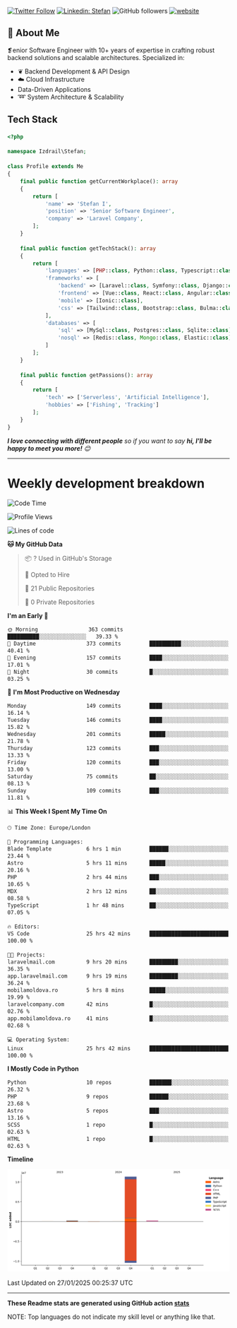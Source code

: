 [![Twitter Follow](https://img.shields.io/twitter/follow/thephpteacher?label=Follow)](https://twitter.com/intent/follow?screen_name=thephpteacher)
[![Linkedin: Stefan](https://img.shields.io/badge/izdrail-blue?style=flat-square&logo=Linkedin&logoColor=white&link=https://www.linkedin.com/in/izdrail/)](https://www.linkedin.com/in/izdrail/)
![GitHub followers](https://img.shields.io/github/followers/izdrail?label=Follow&style=social)
[![website](https://img.shields.io/badge/Website-46a2f1.svg?&style=flat-square&logo=Google-Chrome&logoColor=white&link=https://izdrail.com/)](https://izdrail.com/)

## 🚀 About Me
❡enior Software Engineer with 10+ years of expertise in crafting robust backend solutions and scalable architectures. 
Specialized in:

- ❦ Backend Development & API Design
- ☁️ Cloud Infrastructure
-  Data-Driven Applications
- ➿ System Architecture & Scalability

## Tech Stack

```php
<?php

namespace Izdrail\Stefan;

class Profile extends Me
{
    final public function getCurrentWorkplace(): array
    {
        return [
            'name' => 'Stefan I',
            'position' => 'Senior Software Engineer',
            'company' => 'Laravel Company',
        ];
    }
    
    final public function getTechStack(): array
    {
        return [
            'languages' => [PHP::class, Python::class, Typescript::class],
            'frameworks' => [
                'backend' => [Laravel::class, Symfony::class, Django::class, FastApi::class],
                'frontend' => [Vue::class, React::class, Angular::class],
                'mobile' => [Ionic::class],
                'css' => [Tailwind::class, Bootstrap::class, Bulma::class]
            ],
            'databases' => [
                'sql' => [MySql::class, Postgres::class, Sqlite::class],
                'nosql' => [Redis::class, Mongo::class, Elastic::class]
            ]
        ];
    }

    final public function getPassions(): array
    {
        return [
            'tech' => ['Serverless', 'Artificial Intelligence'],
            'hobbies' => ['Fishing', 'Tracking']
        ];
    }
}
```
 <em><b>I love connecting with different people</b> so if you want to say <b>hi, I'll be happy to meet you more!</b> 😊</em>


---
# Weekly development breakdown
<!--START_SECTION:waka-->
![Code Time](http://img.shields.io/badge/Code%20Time-963%20hrs%208%20mins-blue)

![Profile Views](http://img.shields.io/badge/Profile%20Views-0-blue)

![Lines of code](https://img.shields.io/badge/From%20Hello%20World%20I%27ve%20Written-11.9%20million%20lines%20of%20code-blue)

**🐱 My GitHub Data** 

> 📦 ? Used in GitHub's Storage 
 > 
> 💼 Opted to Hire
 > 
> 📜 21 Public Repositories 
 > 
> 🔑 0 Private Repositories 
 > 
**I'm an Early 🐤** 

```text
🌞 Morning                363 commits         ██████████░░░░░░░░░░░░░░░   39.33 % 
🌆 Daytime                373 commits         ██████████░░░░░░░░░░░░░░░   40.41 % 
🌃 Evening                157 commits         ████░░░░░░░░░░░░░░░░░░░░░   17.01 % 
🌙 Night                  30 commits          █░░░░░░░░░░░░░░░░░░░░░░░░   03.25 % 
```
📅 **I'm Most Productive on Wednesday** 

```text
Monday                   149 commits         ████░░░░░░░░░░░░░░░░░░░░░   16.14 % 
Tuesday                  146 commits         ████░░░░░░░░░░░░░░░░░░░░░   15.82 % 
Wednesday                201 commits         █████░░░░░░░░░░░░░░░░░░░░   21.78 % 
Thursday                 123 commits         ███░░░░░░░░░░░░░░░░░░░░░░   13.33 % 
Friday                   120 commits         ███░░░░░░░░░░░░░░░░░░░░░░   13.00 % 
Saturday                 75 commits          ██░░░░░░░░░░░░░░░░░░░░░░░   08.13 % 
Sunday                   109 commits         ███░░░░░░░░░░░░░░░░░░░░░░   11.81 % 
```


📊 **This Week I Spent My Time On** 

```text
🕑︎ Time Zone: Europe/London

💬 Programming Languages: 
Blade Template           6 hrs 1 min         ██████░░░░░░░░░░░░░░░░░░░   23.44 % 
Astro                    5 hrs 11 mins       █████░░░░░░░░░░░░░░░░░░░░   20.16 % 
PHP                      2 hrs 44 mins       ███░░░░░░░░░░░░░░░░░░░░░░   10.65 % 
MDX                      2 hrs 12 mins       ██░░░░░░░░░░░░░░░░░░░░░░░   08.58 % 
TypeScript               1 hr 48 mins        ██░░░░░░░░░░░░░░░░░░░░░░░   07.05 % 

🔥 Editors: 
VS Code                  25 hrs 42 mins      █████████████████████████   100.00 % 

🐱‍💻 Projects: 
laravelmail.com          9 hrs 20 mins       █████████░░░░░░░░░░░░░░░░   36.35 % 
app.laravelmail.com      9 hrs 19 mins       █████████░░░░░░░░░░░░░░░░   36.24 % 
mobilamoldova.ro         5 hrs 8 mins        █████░░░░░░░░░░░░░░░░░░░░   19.99 % 
laravelcompany.com       42 mins             █░░░░░░░░░░░░░░░░░░░░░░░░   02.76 % 
app.mobilamoldova.ro     41 mins             █░░░░░░░░░░░░░░░░░░░░░░░░   02.68 % 

💻 Operating System: 
Linux                    25 hrs 42 mins      █████████████████████████   100.00 % 
```

**I Mostly Code in Python** 

```text
Python                   10 repos            ███████░░░░░░░░░░░░░░░░░░   26.32 % 
PHP                      9 repos             ██████░░░░░░░░░░░░░░░░░░░   23.68 % 
Astro                    5 repos             ███░░░░░░░░░░░░░░░░░░░░░░   13.16 % 
SCSS                     1 repo              █░░░░░░░░░░░░░░░░░░░░░░░░   02.63 % 
HTML                     1 repo              █░░░░░░░░░░░░░░░░░░░░░░░░   02.63 % 
```



**Timeline**

![Lines of Code chart](https://raw.githubusercontent.com/izdrail/izdrail/master/assets/bar_graph.png)


 Last Updated on 27/01/2025 00:25:37 UTC
<!--END_SECTION:waka-->

---


**These Readme stats are generated using GitHub action [stats](https://github.com/izdrail/stats)**

NOTE: Top languages do not indicate my skill level or anything like that. 

